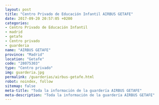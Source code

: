 ```yaml
---
layout: post
title: "Centro Privado de Educación Infantil AIRBUS GETAFE"
date: 2017-09-20 20:57:05 +0200
categories:
- Centro Privado de Educación Infantil
- madrid
- getafe
- Centro privado
- guarderia
name: "AIRBUS GETAFE"
province: "Madrid"
location: "Getafe"
code: "28075303"
type: "Centro privado"
img: guarderia.jpg
permalink: /guarderias/airbus-getafe.html
robot: noindex, follow
sitemap: false
meta-title: "Toda la información de la guardería AIRBUS GETAFE"
meta-description: "Toda la información de la guardería AIRBUS GETAFE"
---
```

